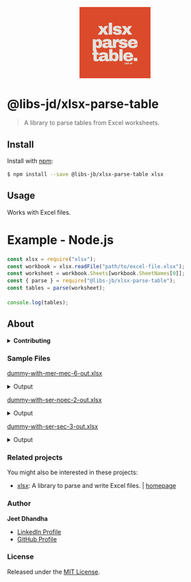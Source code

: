 <div align="center"><img width="33%" src="info.png" />
</div>

# @libs-jd/xlsx-parse-table

> A library to parse tables from Excel worksheets.

## Install

Install with [npm](https://www.npmjs.com/):

```sh
$ npm install --save @libs-jb/xlsx-parse-table xlsx
```

## Usage

Works with Excel files.

# Example - Node.js

```js
const xlsx = require("xlsx");
const workbook = xlsx.readFile("path/to/excel-file.xlsx");
const worksheet = workbook.Sheets[workbook.SheetNames[0]];
const { parse } = require("@libs-jb/xlsx-parse-table");
const tables = parse(worksheet);

console.log(tables);
```

## About

<details>
<summary><strong>Contributing</strong></summary>

Pull requests and stars are always welcome. For bugs and feature requests, [please create an issue](../../issues/new).

</details>

### Sample Files

[dummy-with-mer-mec-6-out.xlsx](https://github.com/user-attachments/files/17686507/dummy-with-mer-mec-6-out.xlsx)

<details>
  <summary>Output</summary>

```txt
Table 1:
+-----------+------------------+-----------+-------+------------+-------+----------------+--------------------+
|  Sr. No.  |      Email       |   Name    |  Age  |  Promoted  |  ID   |  Joining Date  |  Termination Date  |
+-----------+------------------+-----------+-------+------------+-------+----------------+--------------------+
|     1     |  jeet@gmail.com  |  Jeet D.  |  26   |            |  EM1  |     45353      |       45537        |
|     2     |  john@gmail.com  |  John D.  |  25   |            |  EM2  |     45373      |       45732        |
|     3     |  adi@gmail.com   |  Adi. D.  |  25   |            |  EM3  |     45598      |       45607        |
+-----------+------------------+-----------+-------+------------+-------+----------------+--------------------+


Table 2:
+-----------+---------+-----------+
|  Sr. No.  |  EM ID  |  Salary   |
+-----------+---------+-----------+
|     1     |   EM1   |  1000000  |
|     2     |   EM2   |  1200000  |
+-----------+---------+-----------+


Table 3:
+-----------+---------+-----------+
|  Sr. No.  |  EM ID  |  Salary   |
+-----------+---------+-----------+
|     1     |   EM1   |  1000000  |
|     2     |   EM2   |  1200000  |
|     3     |   EM3   |  1400000  |
+-----------+---------+-----------+


Table 4:
+-----------+---------+-----------+
|  Sr. No.  |  EM ID  |  Salary   |
+-----------+---------+-----------+
|     1     |   EM1   |  1000000  |
|     2     |   EM2   |  1200000  |
+-----------+---------+-----------+


Table 5:
+-----------+---------+-----------+
|  Sr. No.  |  EM ID  |  Salary   |
+-----------+---------+-----------+
|     1     |   EM1   |  1000000  |
|     2     |   EM2   |  1200000  |
+-----------+---------+-----------+


Table 6:
+-----------+---------+-----------+
|  Sr. No.  |  EM ID  |  Salary   |
+-----------+---------+-----------+
|     1     |   EM1   |  1000000  |
|     2     |   EM2   |  1200000  |
|     3     |   EM3   |  1400000  |
+-----------+---------+-----------+
```

</details>
  
[dummy-with-ser-noec-2-out.xlsx](https://github.com/user-attachments/files/17686508/dummy-with-ser-noec-2-out.xlsx)

<details>
  <summary>Output</summary>

```txt
Table 1:
+-----------+------------------+-----------+-------+------------+-------+----------------+--------------------+
|  Sr. No.  |      Email       |   Name    |  Age  |  Promoted  |  ID   |  Joining Date  |  Termination Date  |
+-----------+------------------+-----------+-------+------------+-------+----------------+--------------------+
|     1     |  jeet@gmail.com  |  Jeet D.  |  26   |            |  EM1  |     45353      |       45537        |
|     2     |  jogn@gmail.com  |  John D.  |  25   |            |  EM2  |     45373      |       45732        |
|     3     |  adi@gmail.com   |  Adi. D.  |  25   |            |  EM3  |     45598      |       45607        |
+-----------+------------------+-----------+-------+------------+-------+----------------+--------------------+


Table 2:
+-----------+---------+-----------+
|  Sr. No.  |  EM ID  |  Salary   |
+-----------+---------+-----------+
|     1     |   EM1   |  1000000  |
|     2     |   EM2   |  1200000  |
|     3     |   EM3   |  1400000  |
+-----------+---------+-----------+
```

</details>

[dummy-with-ser-sec-3-out.xlsx](https://github.com/user-attachments/files/17686512/dummy-with-ser-sec-3-out.xlsx)

<details>
  <summary>Output</summary>

```txt
Table 1:
+------------------+-----------+-------+
|      Email       |   Name    |  Age  |
+------------------+-----------+-------+
|  jeet@gmail.com  |  Jeet D.  |  26   |
|  john@gmail.com  |  John D.  |  25   |
|  adi@gmail.com   |  Adi. D.  |  25   |
+------------------+-----------+-------+


Table 2:
+-----------+-------+----------------+--------------------+
|  Sr. No.  |  ID   |  Joining Date  |  Termination Date  |
+-----------+-------+----------------+--------------------+
|     1     |  EM1  |     45353      |       45537        |
|     2     |  EM2  |     45373      |       45732        |
|     3     |  EM3  |     45598      |       45607        |
+-----------+-------+----------------+--------------------+


Table 3:
+-----------+---------+-----------+
|  Sr. No.  |  EM ID  |  Salary   |
+-----------+---------+-----------+
|     1     |   EM1   |  1000000  |
|     2     |   EM2   |  1200000  |
|     3     |   EM3   |  1400000  |
+-----------+---------+-----------+
```

</details>

### Related projects

You might also be interested in these projects:

- [xlsx](https://www.npmjs.com/package/xlsx): A library to parse and write Excel files. | [homepage](https://github.com/SheetJS/sheetjs "A library to parse and write Excel files.")

### Author

**Jeet Dhandha**

- [LinkedIn Profile](https://linkedin.com/in/jeet-dhandha)
- [GitHub Profile](https://github.com/jeet-dhandha)

### License

Released under the [MIT License](LICENSE).
